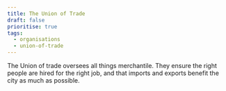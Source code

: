 ```yaml
---
title: The Union of Trade
draft: false
prioritise: true
tags:
  - organisations
  - union-of-trade
---
```


The Union of trade oversees all things merchantile. They ensure the right people are hired for the right job, and that imports and exports benefit the city as much as possible.
